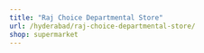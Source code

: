 ```yaml
---
title: "Raj Choice Departmental Store"
url: /hyderabad/raj-choice-departmental-store/
shop: supermarket
---
```


